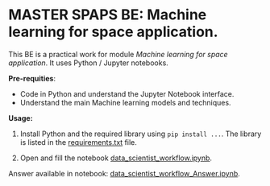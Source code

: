 # MASTER SPAPS BE: Machine learning for space application. 

This BE is a practical work for module *Machine learning for space application*. It uses Python / Jupyter notebooks. 

**Pre-requities**:
* Code in Python and understand the Jupyter Notebook interface.
* Understand the main Machine learning models and techniques.

**Usage:**
 
 1. Install Python and the required library using `pip install ...`. The library is listed in the [requirements.txt](requirements.txt) file.

 2.  Open and fill the notebook [data_scientist_workflow.ipynb](data_scientist_workflow.ipynb).

 Answer available in notebook: [data_scientist_workflow_Answer.ipynb](data_scientist_workflow_Answer.ipynb).

